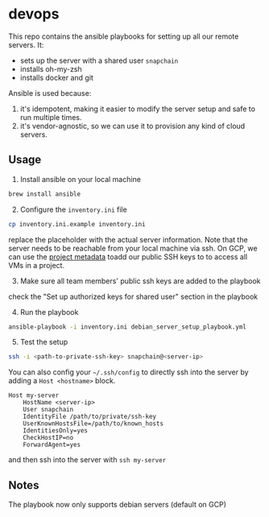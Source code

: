 # devops

This repo contains the ansible playbooks for setting up all our remote servers. It:

- sets up the server with a shared user `snapchain`
- installs oh-my-zsh
- installs docker and git

Ansible is used because:

1. it's idempotent, making it easier to modify the server setup and safe to run multiple times.
2. it's vendor-agnostic, so we can use it to provision any kind of cloud servers.

## Usage

1. Install ansible on your local machine

```bash
brew install ansible
```

2. Configure the `inventory.ini` file

```bash
cp inventory.ini.example inventory.ini
```

replace the placeholder with the actual server information. Note that the server needs to be reachable from your local machine via ssh. On GCP, we can use the [project metadata](https://cloud.google.com/compute/docs/connect/add-ssh-keys#add_ssh_keys_to_project_metadata) toadd our public SSH keys to to access all VMs in a project.

3. Make sure all team members' public ssh keys are added to the playbook

check the "Set up authorized keys for shared user" section in the playbook

4. Run the playbook

```bash
ansible-playbook -i inventory.ini debian_server_setup_playbook.yml
```

5. Test the setup

```bash
ssh -i <path-to-private-ssh-key> snapchain@<server-ip>
```

You can also config your `~/.ssh/config` to directly ssh into the server by adding a `Host <hostname>` block.

```
Host my-server
    HostName <server-ip>
    User snapchain
    IdentityFile /path/to/private/ssh-key
    UserKnownHostsFile=/path/to/known_hosts
    IdentitiesOnly=yes
    CheckHostIP=no
    ForwardAgent=yes
```

and then ssh into the server with `ssh my-server`

## Notes

The playbook now only supports debian servers (default on GCP)